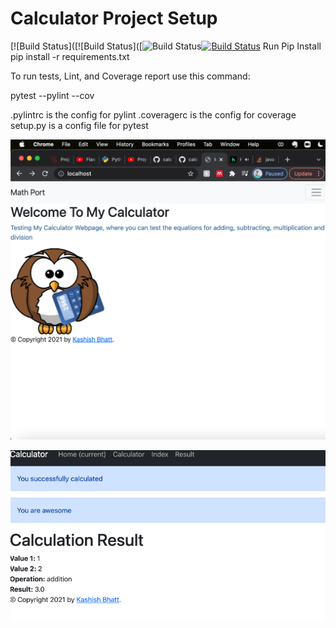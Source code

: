 # Calculator Project Setup
[![Build Status]([![Build Status]([![Build Status](https://app.travis-ci.com/Kabhatt/calc2.svg?branch=Refracted)[![Build Status](https://app.travis-ci.com/Kabhatt/calc2.svg?branch=main)](https://app.travis-ci.com/Kabhatt/calc2)
Run Pip Install
pip install -r requirements.txt

To run tests, Lint, and Coverage report use this command:

pytest  --pylint --cov

.pylintrc is the config for pylint
.coveragerc is the config for coverage
setup.py is a config file for pytest


 ![img.png](img.png)
 

![img_1.png](img_1.png)